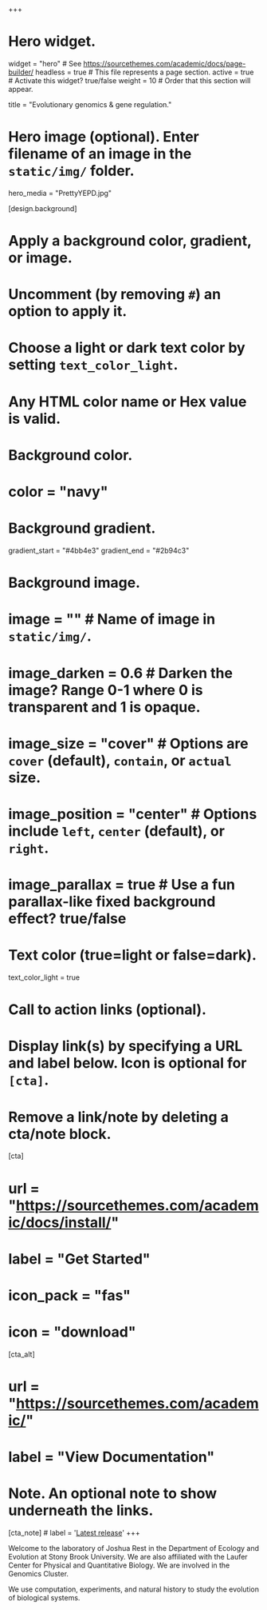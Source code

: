 +++
# Hero widget.
widget = "hero"  # See https://sourcethemes.com/academic/docs/page-builder/
headless = true  # This file represents a page section.
active = true  # Activate this widget? true/false
weight = 10  # Order that this section will appear.

title = "Evolutionary genomics & gene regulation."

# Hero image (optional). Enter filename of an image in the `static/img/` folder.
hero_media = "PrettyYEPD.jpg"

[design.background]
  # Apply a background color, gradient, or image.
  #   Uncomment (by removing `#`) an option to apply it.
  #   Choose a light or dark text color by setting `text_color_light`.
  #   Any HTML color name or Hex value is valid.

  # Background color.
  # color = "navy"
  
  # Background gradient.
  gradient_start = "#4bb4e3"
  gradient_end = "#2b94c3"
  
  # Background image.
  # image = ""  # Name of image in `static/img/`.
  # image_darken = 0.6  # Darken the image? Range 0-1 where 0 is transparent and 1 is opaque.
  # image_size = "cover"  #  Options are `cover` (default), `contain`, or `actual` size.
  # image_position = "center"  # Options include `left`, `center` (default), or `right`.
  # image_parallax = true  # Use a fun parallax-like fixed background effect? true/false
  
  # Text color (true=light or false=dark).
  text_color_light = true

# Call to action links (optional).
#   Display link(s) by specifying a URL and label below. Icon is optional for `[cta]`.
#   Remove a link/note by deleting a cta/note block.
[cta]
 # url = "https://sourcethemes.com/academic/docs/install/"
 # label = "Get Started"
 # icon_pack = "fas"
 # icon = "download"
  
[cta_alt]
 # url = "https://sourcethemes.com/academic/"
#  label = "View Documentation"

# Note. An optional note to show underneath the links.
[cta_note]
	#  label = '<a class="js-github-release" href="https://sourcethemes.com/academic/updates" data-repo="gcushen/hugo-academic">Latest release<!-- V --></a>'
+++

 Welcome to the laboratory of Joshua Rest in the Department of Ecology and Evolution at Stony Brook University. We are also affiliated with the Laufer Center for Physical and Quantitative Biology. We are involved in the Genomics Cluster.



We use computation, experiments, and natural history to study the evolution of biological systems. 